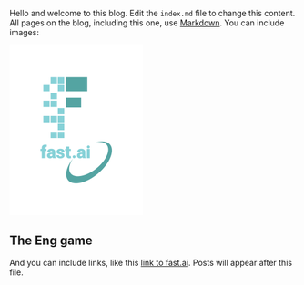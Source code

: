 Hello and welcome to this blog. Edit the `index.md` file to change this content. All pages on the blog, including this one, use [Markdown](https://guides.github.com/features/mastering-markdown/). You can include images:

![Image of fast.ai logo](images/logo.png)

## The Eng game

And you can include links, like this [link to fast.ai](https://www.fast.ai). Posts will appear after this file. 
